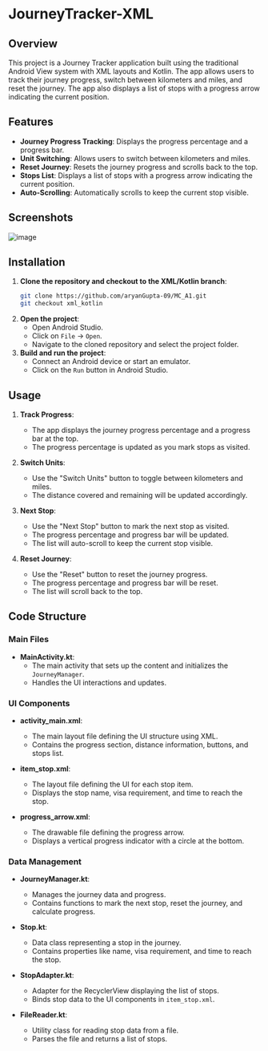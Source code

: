 # JourneyTracker-XML

## Overview

This project is a Journey Tracker application built using the traditional Android View system with XML layouts and Kotlin. The app allows users to track their journey progress, switch between kilometers and miles, and reset the journey. The app also displays a list of stops with a progress arrow indicating the current position.

## Features

- **Journey Progress Tracking**: Displays the progress percentage and a progress bar.
- **Unit Switching**: Allows users to switch between kilometers and miles.
- **Reset Journey**: Resets the journey progress and scrolls back to the top.
- **Stops List**: Displays a list of stops with a progress arrow indicating the current position.
- **Auto-Scrolling**: Automatically scrolls to keep the current stop visible.

## Screenshots

![image](https://github.com/user-attachments/assets/4d19a694-b9e7-465f-885a-3f8f5ef3664b)

## Installation

1. **Clone the repository and checkout to the XML/Kotlin branch**:
    ```sh
    git clone https://github.com/aryanGupta-09/MC_A1.git
    git checkout xml_kotlin
    ```
2. **Open the project**:
    - Open Android Studio.
    - Click on `File` -> `Open`.
    - Navigate to the cloned repository and select the project folder.
3. **Build and run the project**:
    - Connect an Android device or start an emulator.
    - Click on the `Run` button in Android Studio.

## Usage

1. **Track Progress**:
    - The app displays the journey progress percentage and a progress bar at the top.
    - The progress percentage is updated as you mark stops as visited.

2. **Switch Units**:
    - Use the "Switch Units" button to toggle between kilometers and miles.
    - The distance covered and remaining will be updated accordingly.

3. **Next Stop**:
    - Use the "Next Stop" button to mark the next stop as visited.
    - The progress percentage and progress bar will be updated.
    - The list will auto-scroll to keep the current stop visible.

4. **Reset Journey**:
    - Use the "Reset" button to reset the journey progress.
    - The progress percentage and progress bar will be reset.
    - The list will scroll back to the top.

## Code Structure

### Main Files

- **MainActivity.kt**:
    - The main activity that sets up the content and initializes the `JourneyManager`.
    - Handles the UI interactions and updates.

### UI Components

- **activity_main.xml**:
    - The main layout file defining the UI structure using XML.
    - Contains the progress section, distance information, buttons, and stops list.

- **item_stop.xml**:
    - The layout file defining the UI for each stop item.
    - Displays the stop name, visa requirement, and time to reach the stop.

- **progress_arrow.xml**:
    - The drawable file defining the progress arrow.
    - Displays a vertical progress indicator with a circle at the bottom.

### Data Management

- **JourneyManager.kt**:
    - Manages the journey data and progress.
    - Contains functions to mark the next stop, reset the journey, and calculate progress.

- **Stop.kt**:
    - Data class representing a stop in the journey.
    - Contains properties like name, visa requirement, and time to reach the stop.

- **StopAdapter.kt**:
    - Adapter for the RecyclerView displaying the list of stops.
    - Binds stop data to the UI components in `item_stop.xml`.

- **FileReader.kt**:
    - Utility class for reading stop data from a file.
    - Parses the file and returns a list of stops.
